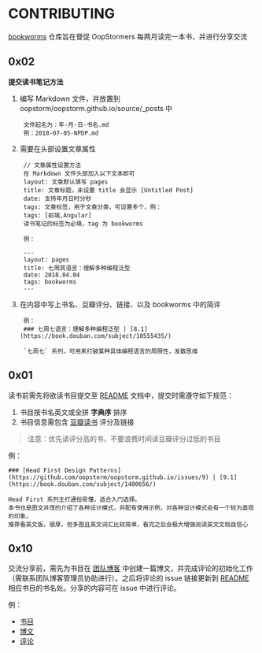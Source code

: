 # CONTRIBUTING

[bookworms](https://github.com/oopstorm/bookworms) 仓库旨在督促 OopStormers 每两月读完一本书，并进行分享交流

## 0x02

**提交读书笔记方法**


1. 编写 Markdown 文件，并放置到 oopstorm/oopstorm.github.io/source/_posts 中

		文件起名为：年-月-日-书名.md
		例：2018-07-05-NPDP.md

2. 需要在头部设置文章属性

		// 文章属性设置方法
		在 Markdown 文件头部加入以下文本即可
		layout: 文章默认填写 pages
		title: 文章标题，未设置 title 会显示 [Untitled Post]
		date: 支持年月日时分秒
		tags: 文章标签，用于文章分类，可设置多个，例：
		tags: [前端,Angular]
		读书笔记的标签为必填，tag 为 bookworms

		例：

		---
		layout: pages
		title: 七周其语言：理解多种编程泛型
		date: 2018.04.04
		tags: bookworms
		---

3. 在内容中写上书名、豆瓣评分、链接、以及 bookworms 中的简评

		例：
		### 七周七语言：理解多种编程泛型 | [8.1](https://book.douban.com/subject/10555435/)
	
		`七周七` 系列，可用来打破某种具体编程语言的局限性，发散思维


## 0x01

读书前需先将欲读书目提交至 [README](https://github.com/oopstorm/bookworms/blob/master/README.md) 文档中，提交时需遵守如下规范：

1. 书目按书名英文或全拼 **字典序** 排序
1. 书目信息需包含 [豆瓣读书](https://book.douban.com/) 评分及链接
> 注意：优先读评分高的书，不要浪费时间读豆瓣评分过低的书目

例：

```
### [Head First Design Patterns](https://github.com/oopstorm/oopstorm.github.io/issues/9) | [9.1](https://book.douban.com/subject/1400656/)

Head First 系列主打通俗易懂，适合入门选择。
本书也是图文并茂的介绍了各种设计模式，并配有使用示例，对各种设计模式会有一个较为直观的印象。
推荐看英文版，很厚，但多图且英文词汇比较简单，看完之后会极大增强阅读英文文档自信心
```

## 0x10

交流分享前，需先为书目在 [团队博客](https://oopstorm.github.io/) 中创建一篇博文，并完成评论的初始化工作（需联系团队博客管理员协助进行）。之后将评论的 issue 链接更新到 [README](https://github.com/oopstorm/bookworms/blob/master/README.md) 相应书目的书名处。分享的内容可在 issue 中进行评论。

例：

* [书目](https://github.com/oopstorm/bookworms/blob/master/README.md#%E5%9B%BE%E8%A7%A3-http--81)
* [博文](https://oopstorm.github.io/2018/04/03/2018-04-03-http/)
* [评论](https://github.com/oopstorm/oopstorm.github.io/issues/7)
